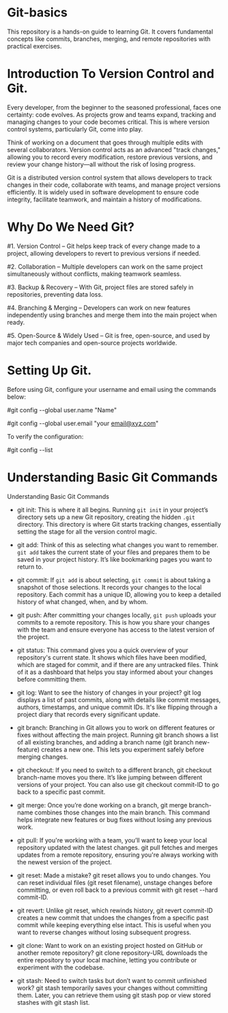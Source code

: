 # Git-basics
This repository is a hands-on guide to learning Git. 
It covers fundamental concepts like commits, branches, merging, and remote repositories with practical exercises.


# Introduction To Version Control and Git. 
 
Every developer, from the beginner to the seasoned professional, faces one certainty: code evolves. As projects grow and teams expand, tracking and managing changes to your code becomes critical. This is where version control systems, particularly Git, come into play.


Think of working on a document that goes through multiple edits with several collaborators. Version control acts as an advanced "track changes," allowing you to record every modification, restore previous versions, and review your change history—all without the risk of losing progress.

Git is a distributed version control system that allows developers to track changes in their code, collaborate with teams, and manage project versions efficiently. It is widely used in software development to ensure code integrity, facilitate teamwork, and maintain a history of modifications.

# Why Do We Need Git?

#1. Version Control – Git helps keep track of every change made to a project, allowing developers to revert to previous versions if needed.

#2. Collaboration – Multiple developers can work on the same project simultaneously without conflicts, making teamwork seamless.

#3. Backup & Recovery – With Git, project files are stored safely in repositories, preventing data loss.

#4. Branching & Merging – Developers can work on new features independently using branches and merge them into the main project when ready.

#5. Open-Source & Widely Used – Git is free, open-source, and used by major tech companies and open-source projects worldwide. 

# Setting Up Git. 
Before using Git, configure your username and email using the commands below: 

#git config --global user.name "Name" 

#git config --global user.email "your email@xyz.com"

To verify the configuration: 

#git config --list 


# Understanding Basic Git Commands 

Understanding Basic Git Commands
- git init: This is where it all begins. Running `git init` in your project’s directory sets up a new Git repository, creating the hidden `.git` directory. This directory is where Git starts tracking changes, essentially setting the stage for all the version control magic.
 
- git add: Think of this as selecting what changes you want to remember. `git add` takes the current state of your files and prepares them to be saved in your project history. It’s like bookmarking pages you want to return to.

- git commit: If `git add` is about selecting, `git commit` is about taking a snapshot of those selections. It records your changes to the local repository. Each commit has a unique ID, allowing you to keep a detailed history of what changed, when, and by whom.

- git push: After committing your changes locally, `git push` uploads your commits to a remote repository. This is how you share your changes with the team and ensure everyone has access to the latest version of the project.

- git status: This command gives you a quick overview of your repository's current state. It shows which files have been modified, which are staged for commit, and if there are any untracked files. Think of it as a dashboard that helps you stay informed about your changes before committing them.

- git log: Want to see the history of changes in your project? git log displays a list of past commits, along with details like commit messages, authors, timestamps, and unique commit IDs. It's like flipping through a project diary that records every significant update.

- git branch: Branching in Git allows you to work on different features or fixes without affecting the main project. Running git branch shows a list of all existing branches, and adding a branch name (git branch new-feature) creates a new one. This lets you experiment safely before merging changes.

- git checkout: If you need to switch to a different branch, git checkout branch-name moves you there. It’s like jumping between different versions of your project. You can also use git checkout commit-ID to go back to a specific past commit.

- git merge: Once you’re done working on a branch, git merge branch-name combines those changes into the main branch. This command helps integrate new features or bug fixes without losing any previous work.

- git pull: If you're working with a team, you’ll want to keep your local repository updated with the latest changes. git pull fetches and merges updates from a remote repository, ensuring you're always working with the newest version of the project.

- git reset: Made a mistake? git reset allows you to undo changes. You can reset individual files (git reset filename), unstage changes before committing, or even roll back to a previous commit with git reset --hard commit-ID.

- git revert: Unlike git reset, which rewinds history, git revert commit-ID creates a new commit that undoes the changes from a specific past commit while keeping everything else intact. This is useful when you want to reverse changes without losing subsequent progress.

- git clone: Want to work on an existing project hosted on GitHub or another remote repository? git clone repository-URL downloads the entire repository to your local machine, letting you contribute or experiment with the codebase.

- git stash: Need to switch tasks but don’t want to commit unfinished work? git stash temporarily saves your changes without committing them. Later, you can retrieve them using git stash pop or view stored stashes with git stash list.














